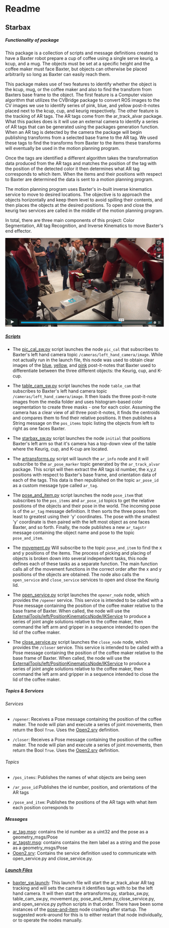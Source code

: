 # Readme
## Starbax

##### Functionality of package
This package is a collection of scripts and message definitions created to have a Baxter robot prepare a cup of coffee using a single serve keurig, a kcup, and a mug. The objects must be set at a specific height and the coffee maker must face Baxter, but objects can otherwise be placed arbitrarily so long as Baxter can easily reach them.

This package makes use of two features to identify whether the object is the kcup, mug, or the coffee maker and also to find the transform from Baxters base frame to the object. The first feature is a Computer vision algorithm that utilizes the CVBridge package to convert ROS images to the CV images we use to identify series of pink, blue, and yellow post-it-notes placed next to the kcup, cup, and keurig respectively.
The other feature is the tracking of AR tags. The AR tags come from the ar_track_alvar package. What this packes does is it will use an external camera to identify a series of AR tags that can be generated using the packages generation function. When an AR tag is detected by the camera the package will begin publishing transforms from a selected base frame to the AR tag. We used these tags to find the transforms from Baxter to the items these transforms will eventually be used in the motion planning program. 

Once the tags are identified  a different algorithm takes the transformation data produced from the AR tags and matches the position of the tag with the position of the detected color it then determines what AR tag corresponds to which item. When the items and their positions with respect to Baxter are determined the data is sent to a motion planning program. 

The motion planning program uses Baxter's in-built inverse kinematics service to move to desired locations. The objective is to approach the objects horizontally and keep them level to avoid spilling their contents, and then places the objects at the desired positions. 
To open and close the keurig two services are called in the middle of the motion planning program. 

 
In total, there are three main components of this project: Color Segmentation, AR tag Recognition, and Inverse Kinematics to move Baxter's end effector. 


[![baxpicture](./media/demo_screen.png)](https://vimeo.com/246536038)


##### [Scripts][src]
* The [pic_cal_sw.py][src-pic] script launches the node `pic_cal` that subscribes to Baxter's left hand camera topic `/cameras/left_hand_camera/image`. While not actually run in the launch file, this node was used to obtain clear images of the [blue][media-post2], [yellow][media-post1], and [pink][media-post3] post-it-notes that Baxter used to differentiate between the three different objects: the Keurig, cup, and K-cup.

* The [table_cam_sw.py][src-table] script launches the node `table_cam` that subscribes to Baxter's left hand camera topic `/cameras/left_hand_camera/image`. It then loads the three post-it-note images from the media folder and uses histogram-based color segmentation to create three masks - one for each color. Assuming the camera has a clear view of all three post-it-notes, it finds the centroids and compares them to find their relative positions. It then publishes a String message on the `pos_items` topic listing the objects from left to right as one faces Baxter. 

* The [starbax_sw.py][src-starbax] script launches the node `initial` that positions Baxter's left arm so that it's camera has a top-down view of the table where the Keurig, cup, and K-cup are located.

* The [artransforms.py][src-artrans] script will launch the `ar_info` node and it will subscribe to the `ar_pose_marker` topic generated by the `ar_track_alvar` package. This script will then extract the AR tags id number, the x,y,z positions with respect to Baxter's base frame, and orientation data of each of the tags. This data is then republished on the topic `ar_pose_id` as a custom message type called `ar_tag`. 

* The [pose_and_item.py][src-pose] script launches the node `pose_item` that subscribes to the `pos_items` and `ar_pose_id` topics to get the relative positions of the objects and their pose in the world. The incoming pose is of the `ar_tag` message definition. It then sorts the three poses from least to greatest using their 'y' coordinates. The pose with the smallest 'y' coordinate is then paired with the left most object as one faces Baxter, and so forth. Finally, the node publishes a new `ar_tagstr` message containing the object name and pose to the topic `pose_and_item`.

* The [movement.py][src-movem]  Will subscribe to the topic `pose_and_item` to find the x and y positions of the items. The process of picking and placing of objects is broken down into several independent tasks, this node defines each of these tasks as a separate function. The main function calls all of the movement functions in the correct order after the x and y positions of the objects are obtained. The node also calls  the `open_service` and `close_service` services to open and close the Keurig lid.

* The [open_service.py][src-open] script launches the `opener_node` node, which provides the `/opener` service. This service is intended to be called with a Pose message containing the position of the coffee maker relative to the base frame of Baxter. When called, the node will use the [ExternalTools/left/PositionKinematicsNode/IKService][src-open-ik] to produce a series of joint angle solutions relative to the coffee maker, then command the left arm and gripper in a sequence intended to open the lid of the coffee maker.

* The [close_service.py][src-close] script launches the `close_node` node, which provides the `/closer` service. This service is intended to be called with a Pose message containing the position of the coffee maker relative to the base frame of Baxter. When called, the node will use the [ExternalTools/left/PositionKinematicsNode/IKService][src-close-ik] to produce a series of joint angle solutions relative to the coffee maker, then command the left arm and gripper in a sequence intended to close the lid of the coffee maker.


##### Topics & Services

###### Services
* `/opener`: Receives a Pose message containing the position of the coffee maker. The node will plan and execute a series of joint movements, then return the Bool `True`. Uses the [Open2.srv][srv-2] definition.

* `/closer`: Receives a Pose message containing the position of the coffee maker. The node will plan and execute a series of joint movements, then return the Bool `True`. Uses the [Open2.srv][srv-2] definition.

###### Topics

* `/pos_items`: Publishes the names of what objects are being seen

* `/ar_pose_id`:Publishes the id number, position, and orientations of the AR tags

* `/pose_and_item`: Publishes the positions of the AR tags with what item each position corresponds to 

##### Messages
* [ar_tag.msg][msg-tag]: contains the id number as a uint32 and the pose as a geometry_msgs/Pose
* [ar_tagstr.msg][msg-tagstr]: contains contains the item label as a string and the pose as a geometry_msgs/Pose
* [Open2.srv][srv-2]: Contains the service definition used to communicate with open_service.py and close_service.py.


##### [Launch Files][launch]

* [baxter_sw.launch][launch-launch1]: This launch file will start the ar_track_alvar AR tag tracking and will sets the camera it identifies tags with to be the left hand camera. It will then start the artransforms.py, starbax_sw.py, table_cam_sw.py, movement.py, pose_and_item.py,close_service.py, and open_service.py python scripts in that order. There have been some instances of the [pose-and-item][src-pose] node crashing after startup. The suggested work-around for this is to either restart that node individually, or to operate the nodes manually.



[src]:https://github.com/Laurenhut/ME495-final-project/tree/master/src
[src-pic]:https://github.com/Laurenhut/ME495-final-project/blob/master/src/pic_cal_sw.py
[src-table]:https://github.com/Laurenhut/ME495-final-project/blob/master/src/table_cam_sw.py
[src-starbax]:https://github.com/Laurenhut/ME495-final-project/blob/master/src/starbax_sw.py
[src-pose]:https://github.com/Laurenhut/ME495-final-project/blob/master/src/pose_and_item.py
[src-artrans]:https://github.com/Laurenhut/ME495-final-project/blob/master/src/artransforms.py
[src-movem]:https://github.com/Laurenhut/ME495-final-project/blob/master/src/movement.py
[src-close]:https://github.com/Laurenhut/ME495-final-project/blob/master/src/close_service.py
[src-close-ik]:https://github.com/Laurenhut/ME495-final-project/blob/8abeed0ab9085f8ded1aa93a2818832768050d51/src/close_service.py#L90
[src-open]:https://github.com/Laurenhut/ME495-final-project/blob/master/src/open_service.py
[src-open-ik]:https://github.com/Laurenhut/ME495-final-project/blob/8abeed0ab9085f8ded1aa93a2818832768050d51/src/open_service.py#L90
[src-press]:https://github.com/Laurenhut/ME495-final-project/blob/master/src/press_service.py
[src-press-ik]:https://github.com/Laurenhut/ME495-final-project/blob/8abeed0ab9085f8ded1aa93a2818832768050d51/src/press_service.py#L90

[msg-tag]:https://github.com/Laurenhut/ME495-final-project/blob/master/msg/ar_tag.msg
[msg-tagstr]:https://github.com/Laurenhut/ME495-final-project/blob/master/msg/ar_tagstr.msg

[srv-2]:https://github.com/Laurenhut/ME495-final-project/blob/master/srv/Open2.srv

[launch]:https://github.com/Laurenhut/ME495-final-project/tree/master/launch
[launch-launch1]:https://github.com/Laurenhut/ME495-final-project/blob/master/launch/baxter_sw.launch

[media-post1]:https://github.com/Laurenhut/ME495-final-project/blob/master/media/coffee.png
[media-post2]:https://github.com/Laurenhut/ME495-final-project/blob/master/media/cup.png
[media-post3]:https://github.com/Laurenhut/ME495-final-project/blob/master/media/kcup.png
